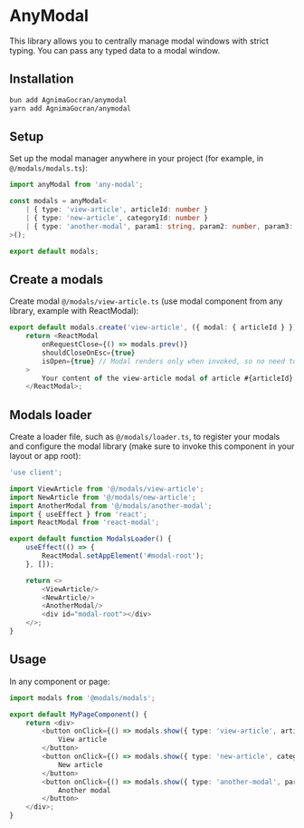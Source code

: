 # AnyModal

This library allows you to centrally manage modal windows with strict typing. You can pass any typed data to a modal window.

## Installation

```bash
bun add AgnimaGocran/anymodal
yarn add AgnimaGocran/anymodal
```

## Setup

Set up the modal manager anywhere in your project (for example, in `@/modals/modals.ts`):

```ts
import anyModal from 'any-modal';

const modals = anyModal<
    | { type: 'view-article', articleId: number }
    | { type: 'new-article', categoryId: number }
    | { type: 'another-modal', param1: string, param2: number, param3: number[] }
>();

export default modals;
```

## Create a modals

Create modal `@/modals/view-article.ts` (use modal component from any library, example with ReactModal):

```ts
export default modals.create('view-article', ({ modal: { articleId } }) => {
    return <ReactModal
        onRequestClose={() => modals.prev()}
        shouldCloseOnEsc={true}
        isOpen={true} // Modal renders only when invoked, so no need to manage this manually
    >
        Your content of the view-article modal of article #{articleId} 
    </ReactModal>;
```

## Modals loader

Create a loader file, such as `@/modals/loader.ts`, to register your modals and configure the modal library (make sure to invoke this component in your layout or app root):

```ts
'use client';

import ViewArticle from '@/modals/view-article';
import NewArticle from '@/modals/new-article';
import AnotherModal from '@/modals/another-modal';
import { useEffect } from 'react';
import ReactModal from 'react-modal';

export default function ModalsLoader() {
    useEffect(() => {
        ReactModal.setAppElement('#modal-root');
    }, []);

    return <>
        <ViewArticle/>
        <NewArticle/>
        <AnotherModal/>
        <div id="modal-root"></div>
    </>;
}
```

## Usage

In any component or page:

```ts
import modals from '@modals/modals';

export default MyPageComponent() {
    return <div>
        <button onClick={() => modals.show({ type: 'view-article', articleId: 15 })}>
            View article
        </button>
        <button onClick={() => modals.show({ type: 'new-article', categoryId: 6 })}>
            New article
        </button>
        <button onClick={() => modals.show({ type: 'another-modal', param1: 'param1', param2: 2, param3: [3, 2, 1] })}>
            Another modal
        </button>
    </div>;
}
```